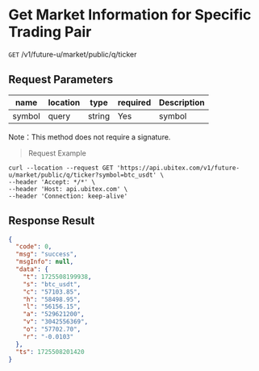 # Get Market Information for Specific Trading Pair

`GET` /v1/future-u/market/public/q/ticker

## Request Parameters

| name   | location | type   | required | Description |
|--------|----------|--------|----------|-------------|
| symbol | query    | string | Yes      | symbol      |

Note：This method does not require a signature.

> Request Example

```shell
curl --location --request GET 'https://api.ubitex.com/v1/future-u/market/public/q/ticker?symbol=btc_usdt' \
--header 'Accept: */*' \
--header 'Host: api.ubitex.com' \
--header 'Connection: keep-alive'
```

## Response Result

```json
{
  "code": 0,
  "msg": "success",
  "msgInfo": null,
  "data": {
    "t": 1725508199938,
    "s": "btc_usdt",
    "c": "57103.85",
    "h": "58498.95",
    "l": "56156.15",
    "a": "529621200",
    "v": "3042556369",
    "o": "57702.70",
    "r": "-0.0103"
  },
  "ts": 1725508201420
}
```

